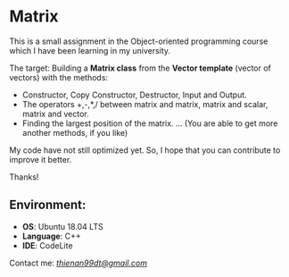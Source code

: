 # Matrix

This is a small assignment in the Object-oriented programming course which I have been learning in my university.

The target: Building a **Matrix class** from the **Vector template** (vector of vectors) with the methods:
  - Constructor, Copy Constructor, Destructor, Input and Output.
  - The operators +,-,*,/ between matrix and matrix, matrix and scalar, matrix and vector.
  - Finding the largest position of the matrix.
  ... (You are able to get more another methods, if you like)
  
My code have not still optimized yet. So, I hope that you can contribute to improve it better.

Thanks! 

## Environment:
  - **OS**: Ubuntu 18.04 LTS
  - **Language**: C++
  - **IDE**: CodeLite

Contact me: *thienan99dt@gmail.com*
